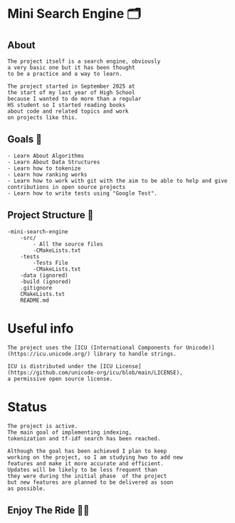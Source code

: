 # Mini Search Engine 🗂️

## About
    The project itself is a search engine, obviously
    a very basic one but it has been thought 
    to be a practice and a way to learn.

    The project started in September 2025 at
    the start of my last year of High School
    because I wanted to do more than a regular
    HS student so I started reading books
    about code and related topics and work 
    on projects like this.

## Goals 🎯
    - Learn About Algorithms
    - Learn About Data Structures
    - Learn how to tokenize 
    - Learn how ranking works 
    - Learn how to work with git with the aim to be able to help and give 
    contributions in open source projects
    - Learn how to write tests using "Google Test".
    


## Project Structure 📁
    -mini-search-engine
        -src/
            - All the source files
            -CMakeLists.txt
        -tests
            -Tests File
            -CMakeLists.txt
        -data (ignored)
        -build (ignored)
        .gitignore
        CMakeLists.txt
        README.md

# Useful info
    The project uses the [ICU (International Components for Unicode)]
    (https://icu.unicode.org/) library to handle strings.

    ICU is distributed under the [ICU License]
    (https://github.com/unicode-org/icu/blob/main/LICENSE),
    a permissive open source license.

# Status
    The project is active.
    The main goal of implementing indexing, 
    tokenization and tf-idf search has been reached.

    Although the goal has been achieved I plan to keep
    working on the project, so I am studying hwo to add new
    features and make it more accurate and efficient.
    Updates will be likely to be less frequent than
    they were during the initial phase  of the project 
    but new features are planned to be delivered as soon 
    as possible.
## Enjoy The Ride 🚀🚀